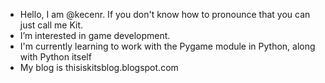 - Hello, I am @kecenr. If you don't know how to pronounce that you can just call me Kit.
- I’m interested in game development.
- I'm currently learning to work with the Pygame module in Python, along with Python itself
- My blog is thisiskitsblog.blogspot.com
